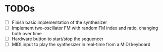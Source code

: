 # TODOs

- [ ] Finish basic implementation of the synthesizer
- [ ] Implement two-oscillator FM with random FM index and ratio, changing both over time
- [ ] Hardware button to start/stop the sequencer
- [ ] MIDI input to play the synthesizer in real-time from a MIDI keyboard